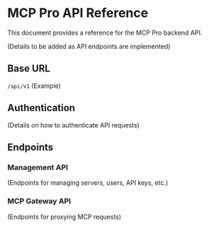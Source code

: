 # MCP Pro API Reference

This document provides a reference for the MCP Pro backend API.

(Details to be added as API endpoints are implemented)

## Base URL

`/api/v1` (Example)

## Authentication

(Details on how to authenticate API requests)

## Endpoints

### Management API

(Endpoints for managing servers, users, API keys, etc.)

### MCP Gateway API

(Endpoints for proxying MCP requests)
